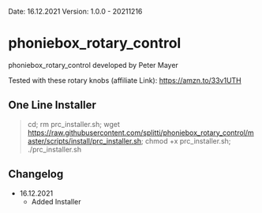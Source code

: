 Date: 16.12.2021
Version: 1.0.0 - 20211216

# phoniebox_rotary_control
phoniebox_rotary_control
developed by Peter Mayer

Tested with these rotary knobs (affiliate Link): <a href="https://amzn.to/33v1UTH" target="_blank">https://amzn.to/33v1UTH</a>

## One Line Installer

> cd; rm prc_installer.sh; wget https://raw.githubusercontent.com/splitti/phoniebox_rotary_control/master/scripts/install/prc_installer.sh; chmod +x prc_installer.sh; ./prc_installer.sh

## Changelog
- 16.12.2021
  - Added Installer